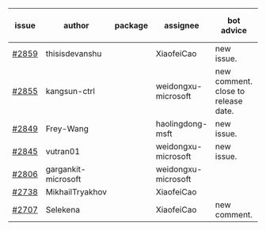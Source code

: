 | issue | author | package | assignee | bot advice | created date of issue | target release date | date from target |
| ------ | ------ | ------ | ------ | ------ | ------ | ------ | :-----: |
| [#2859](https://github.com/Azure/sdk-release-request/issues/2859) | thisisdevanshu |  | XiaofeiCao | new issue. | 05-31 | 06-14 |  |
| [#2855](https://github.com/Azure/sdk-release-request/issues/2855) | kangsun-ctrl |  | weidongxu-microsoft | new comment. close to release date.  | 05-31 | 06-02 | 0 |
| [#2849](https://github.com/Azure/sdk-release-request/issues/2849) | Frey-Wang |  | haolingdong-msft | new issue. | 05-27 | 06-06 |  |
| [#2845](https://github.com/Azure/sdk-release-request/issues/2845) | vutran01 |  | weidongxu-microsoft | new issue. | 05-26 | 06-09 |  |
| [#2806](https://github.com/Azure/sdk-release-request/issues/2806) | gargankit-microsoft |  | weidongxu-microsoft |  | 05-16 | 06-15 |  |
| [#2738](https://github.com/Azure/sdk-release-request/issues/2738) | MikhailTryakhov |  | XiaofeiCao |  | 04-25 | 05-02 |  |
| [#2707](https://github.com/Azure/sdk-release-request/issues/2707) | Selekena |  | XiaofeiCao | new comment. | 04-15 | 05-02 |  |

